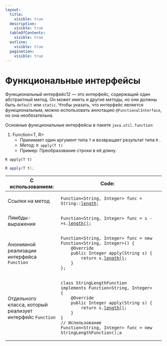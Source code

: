 ```yaml
---
layout:
  title:
    visible: true
  description:
    visible: true
  tableOfContents:
    visible: true
  outline:
    visible: true
  pagination:
    visible: true
---
```


# Функциональные интерфейсы

Функциональный интерфейс12 — это интерфейс, содержащий один абстрактный метод. Он может иметь и другие методы, но они должны быть `default` или `static`. Чтобы указать, что интерфейс является функциональным, можно использовать аннотацию `@FunctionalInterface`, но она необязательна.

Основные функциональные интерфейсы в пакете `java.util.function`:

1. Function\<T, R>
   * Принимает один аргумент типа `T` и возвращает результат типа `R` .
   * Метод: `R apply(T t)`
   * Пример: Преобразование строки в её длину.

`R apply(T t)`

```java
R apply(T t);
```

<table data-full-width="true"><thead><tr><th width="204">С использованием:</th><th width="696">Code:</th><th data-hidden></th></tr></thead><tbody><tr><td>Cсылки на метод</td><td><pre class="language-java" data-full-width="true"><code class="lang-java">Function&#x3C;String, Integer> func = String::<a data-footnote-ref href="#user-content-fn-1">length</a>;
</code></pre></td><td></td></tr><tr><td>Лямбды-выражения</td><td><pre class="language-java"><code class="lang-java">Function&#x3C;String, Integer> func = s ->s.<a data-footnote-ref href="#user-content-fn-2">length()</a>;
</code></pre></td><td></td></tr><tr><td>Анонимной реализации интерфейса <code>Function</code></td><td><pre class="language-java"><code class="lang-java">Function&#x3C;String, Integer> func = new Function&#x3C;String, Integer>() {
    @Override
    public Integer apply(String s) {
        return s.<a data-footnote-ref href="#user-content-fn-3">length()</a>;
    }
};
</code></pre></td><td></td></tr><tr><td>Отдельного класса, который реализует интерфейс <code>Function</code></td><td><pre class="language-java"><code class="lang-java">class StringLengthFunction implements Function&#x3C;String, Integer> {
    @Override
    public Integer apply(String s) {
        return s.<a data-footnote-ref href="#user-content-fn-4">length()</a>;
    }
}
// Использование
Function&#x3C;String, Integer> func = new StringLengthFunction();а
</code></pre></td><td></td></tr></tbody></table>

[^1]: Сигнатура метода `length()` для строки в Java выглядит так:

    ```java
    public int length();
    ```

    Метод `length()` в Java используется для получения длины строки (количества символов в строке). Он является методом класса `String` и возвращает значение типа `int`, представляющее количество символов в строке.

[^2]: Сигнатура метода `length()` для строки в Java выглядит так:

    ```java
    public int length();
    ```

    Метод `length()` в Java используется для получения длины строки (количества символов в строке). Он является методом класса `String` и возвращает значение типа `int`, представляющее количество символов в строке.

[^3]: Сигнатура метода `length()` для строки в Java выглядит так:

    ```java
    public int length();
    ```

    Метод `length()` в Java используется для получения длины строки (количества символов в строке). Он является методом класса `String` и возвращает значение типа `int`, представляющее количество символов в строке.

[^4]: Сигнатура метода `length()` для строки в Java выглядит так:

    ```java
    public int length();
    ```

    Метод `length()` в Java используется для получения длины строки (количества символов в строке). Он является методом класса `String` и возвращает значение типа `int`, представляющее количество символов в строке.
